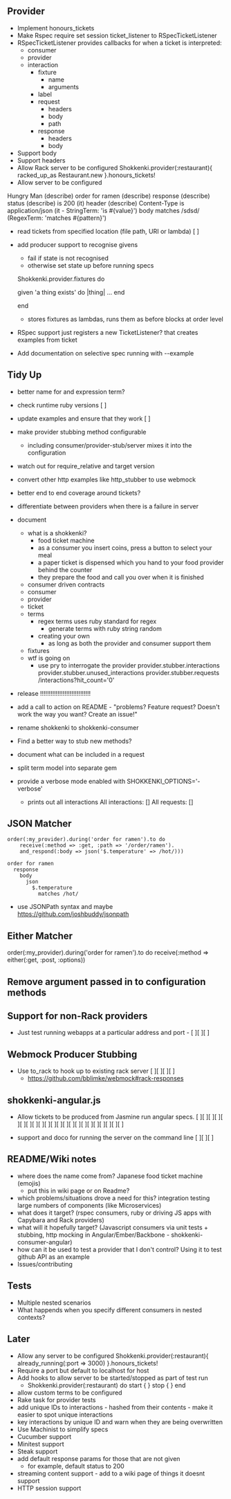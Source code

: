 ## Provider

- Implement honours_tickets
- Make Rspec require set session ticket_listener to RSpecTicketListener
- RSpecTicketListener provides callbacks for when a ticket is interpreted:
  - consumer
  - provider
  - interaction
    - fixture
      - name
      - arguments
    - label
    - request
      - headers
      - body
      - path
    - response
      - headers
      - body
- Support body
- Support headers
- Allow Rack server to be configured
  Shokkenki.provider(:restaurant){ racked_up_as Restaurant.new }.honours_tickets!
- Allow server to be configured

Hungry Man (describe)
  order for ramen (describe)
    response (describe)
      status (describe)
        is 200 (it)
      header (describe)
        Content-Type
          is application/json (it - StringTerm: 'is #{value}')
      body
        matches /sdsd/ (RegexTerm: 'matches #{pattern}')
- read tickets from specified location (file path, URI or lambda) [ ]

- add producer support to recognise givens
  - fail if state is not recognised
  - otherwise set state up before running specs

  Shokkenki.provider.fixtures do

    given 'a thing exists' do |thing|
       ...
    end

  end
  - stores fixtures as lambdas, runs them as before blocks at order level

- RSpec support just registers a new TicketListener? that creates examples from ticket
- Add documentation on selective spec running with --example

## Tidy Up

- better name for and expression term?
- check runtime ruby versions [ ]
- update examples and ensure that they work [ ]
- make provider stubbing method configurable
  - including consumer/provider-stub/server mixes it into the configuration
- watch out for require_relative and target version
- convert other http examples like http_stubber to use webmock
- better end to end coverage around tickets?
- differentiate between providers when there is a failure in server
- document
  - what is a shokkenki?
    - food ticket machine
    - as a consumer you insert coins, press a button to select your meal
    - a paper ticket is dispensed which you hand to your food provider behind the counter
    - they prepare the food and call you over when it is finished
  - consumer driven contracts
  - consumer
  - provider
  - ticket
  - terms
    - regex terms uses ruby standard for regex
      - generate terms with ruby string random
    - creating your own
      - as long as both the provider and consumer support them
  - fixtures
  - wtf is going on
    - use pry to interrogate the provider
      provider.stubber.interactions
      provider.stubber.unused_interactions
      provider.stubber.requests
        /interactions?hit_count='0'

- release !!!!!!!!!!!!!!!!!!!!!!!!!!!!!

- add a call to action on README - "problems? Feature request? Doesn't work the way you want? Create an issue!"
- rename shokkenki to shokkenki-consumer
- Find a better way to stub new methods?
- document what can be included in a request
- split term model into separate gem

- provide a verbose mode enabled with SHOKKENKI_OPTIONS='-verbose'
  - prints out all interactions
    All interactions:
      []
    All requests:
      []

## JSON Matcher
    order(:my_provider).during('order for ramen').to do
        receive(:method => :get, :path => '/order/ramen').
        and_respond(:body => json('$.temperature' => /hot/)))

    order for ramen
      response
        body
          json
            $.temperature
              matches /hot/

-  use JSONPath syntax and maybe https://github.com/joshbuddy/jsonpath

## Either Matcher
 order(:my_provider).during('order for ramen').to do
        receive(:method => either(:get, :post, :options))

## Remove argument passed in to configuration methods

## Support for non-Rack providers

- Just test running webapps at a particular address and port - [ ][ ][ ]

## Webmock Producer Stubbing

- Use to_rack to hook up to existing rack server [ ][ ][ ][ ]
  - https://github.com/bblimke/webmock#rack-responses

## shokkenki-angular.js

- Allow tickets to be produced from Jasmine run angular specs. [ ][ ][ ][ ][ ][ ][ ][ ][ ][ ][ ][ ][ ][ ][ ][ ][ ][ ][ ][ ][ ][ ]

- support and doco for running the server on the command line [ ][ ][ ]

## README/Wiki notes

- where does the name come from? Japanese food ticket machine (emojis)
  - put this in wiki page or on Readme?
- which problems/situations drove a need for this? integration testing large numbers of components (like Microservices)
- what does it target? (rspec consumers, ruby or driving JS apps with Capybara and Rack providers)
- what will it hopefully target? (Javascript consumers via unit tests + stubbing, http mocking in Angular/Ember/Backbone - shokkenki-consumer-angular)
- how can it be used to test a provider that I don't control? Using it to test github API as an example
- Issues/contributing

## Tests

- Multiple nested scenarios
- What happends when you specify different consumers in nested contexts?


## Later
- Allow any server to be configured
  Shokkenki.provider(:restaurant){ already_running(:port => 3000) }.honours_tickets!
- Require a port but default to localhost for host
- Add hooks to allow server to be started/stopped as part of test run
  - Shokkenki.provider(:restaurant) do
    start { }
    stop { }
  end
- allow custom terms to be configured
- Rake task for provider tests
- add unique IDs to interactions - hashed from their contents - make it easier to spot unique interactions
- key interactions by unique ID and warn when they are being overwritten
- Use Machinist to simplify specs
- Cucumber support
- Minitest support
- Steak support
- add default response params for those that are not given
  - for example, default status to 200
- streaming content support - add to a wiki page of things it doesnt support
- HTTP session support